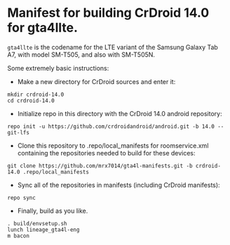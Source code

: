 # Manifest for building CrDroid 14.0 for gta4llte.

`gta4llte` is the codename for the LTE variant of the Samsung Galaxy Tab A7, with model SM-T505, and also with SM-T505N.

Some extremely basic instructions:
- Make a new directory for CrDroid sources and enter it:
```
mkdir crdroid-14.0
cd crdroid-14.0
```

- Initialize repo in this directory with the CrDroid 14.0 android repository:
```
repo init -u https://github.com/crdroidandroid/android.git -b 14.0 --git-lfs
```

- Clone this repository to .repo/local_manifests for roomservice.xml containing the repositories needed to build for these devices:
```
git clone https://github.com/mrx7014/gta4l-manifests.git -b crdroid-14.0 .repo/local_manifests
```

- Sync all of the repositories in manifests (including CrDroid manifests):
```
repo sync
```

- Finally, build as you like.
```
. build/envsetup.sh
lunch lineage_gta4l-eng
m bacon
```
